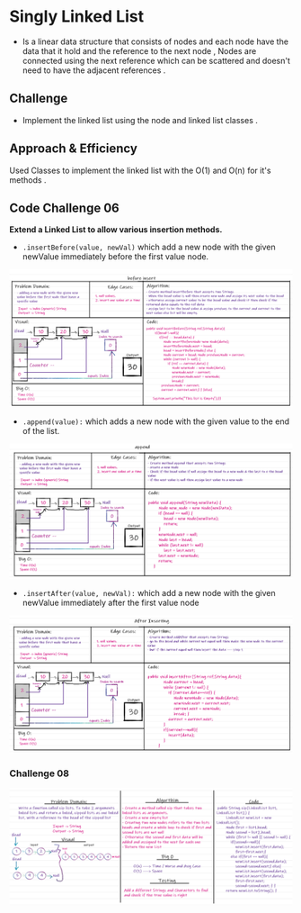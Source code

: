 # Singly Linked List
- Is a linear data structure that consists of nodes and each node have the data that it hold and the reference to the next node ,
  Nodes are connected using the next reference which can be scattered and doesn't need to have the adjacent references .

## Challenge
- Implement the linked list using the node and linked list classes .

## Approach & Efficiency
Used Classes to implement the linked list with the O(1) and O(n) for it's methods .


## Code Challenge 06
**Extend a Linked List to allow various insertion methods.**
- `.insertBefore(value, newVal)` which add a new node with the given newValue immediately before the first value node.

![Append Insert](../LinkedList/BeforeInserting.png)

- `.append(value):` which adds a new node with the given value to the end of the list.

![Append Insert](../LinkedList/Append(2).png)

- `.insertAfter(value, newVal):` which add a new node with the given newValue immediately after the first value node 

![After Insert](../LinkedList/after.png)

### Challenge 08

![linkedListZip](../LinkedList/challenge08.png)

